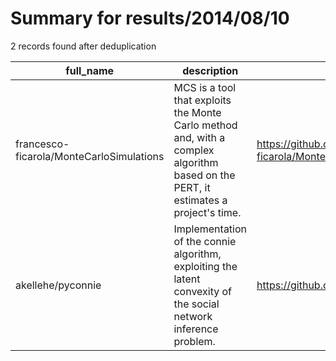 
# Summary for results/2014/08/10
    
2 records found after deduplication

| full_name | description | html_url | matched_list | matched_count | pushed_at | size | stargazers_count | language | forks_count | vul_ids |
|------------------------------------------|------------------------------------------------------------------------------------------------------------------------------------|-------------------------------------------------------------|----------------|-----------------|---------------------------|--------|--------------------|------------|---------------|-----------|
| francesco-ficarola/MonteCarloSimulations | MCS is a tool that exploits the Monte Carlo method and, with a complex algorithm based on the PERT, it estimates a project's time. | https://github.com/francesco-ficarola/MonteCarloSimulations | ['exploit'] | 1 | 2014-08-10 14:04:54+00:00 | 2600 | 4 | Java | 0 | [] |
| akellehe/pyconnie | Implementation of the connie algorithm, exploiting the latent convexity of the social network inference problem. | https://github.com/akellehe/pyconnie | ['exploit'] | 1 | 2014-08-10 11:16:25+00:00 | 238 | 2 | Python | 1 | [] |
